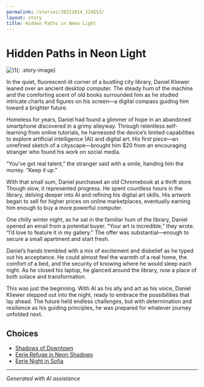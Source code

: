 ```yaml
---
permalink: /stories/20221014_124553/
layout: story
title: Hidden Paths in Neon Light
---
```


# Hidden Paths in Neon Light

![\1](/input_images/20221014_124553){: .story-image}

In the quiet, fluorescent-lit corner of a bustling city library, Daniel Kliewer leaned over an ancient desktop computer. The steady hum of the machine and the comforting scent of old books surrounded him as he studied intricate charts and figures on his screen—a digital compass guiding him toward a brighter future.

Homeless for years, Daniel had found a glimmer of hope in an abandoned smartphone discovered in a grimy alleyway. Through relentless self-learning from online tutorials, he harnessed the device’s limited capabilities to explore artificial intelligence (AI) and digital art. His first piece—an unrefined sketch of a cityscape—brought him $20 from an encouraging stranger who found his work on social media.

“You’ve got real talent,” the stranger said with a smile, handing him the money. “Keep it up.”

With that small sum, Daniel purchased an old Chromebook at a thrift store. Though slow, it represented progress. He spent countless hours in the library, delving deeper into AI and refining his digital art skills. His artwork began to sell for higher prices on online marketplaces, eventually earning him enough to buy a more powerful computer.

One chilly winter night, as he sat in the familiar hum of the library, Daniel opened an email from a potential buyer. “Your art is incredible,” they wrote. “I’d love to feature it in my gallery.” The offer was substantial—enough to secure a small apartment and start fresh.

Daniel’s hands trembled with a mix of excitement and disbelief as he typed out his acceptance. He could almost feel the warmth of a real home, the comfort of a bed, and the security of knowing where he would sleep each night. As he closed his laptop, he glanced around the library, now a place of both solace and transformation.

This was just the beginning. With AI as his ally and art as his voice, Daniel Kliewer stepped out into the night, ready to embrace the possibilities that lay ahead. The future held endless challenges, but with determination and resilience as his guiding principles, he was prepared for whatever journey unfolded next.


## Choices

* [Shadows of Downtown](/stories/20221113_161512/)
* [Eerie Refuge in Neon Shadows](/stories/B01N78T9F901/)
* [Eerie Night in Sofia](/stories/20221113_153653/)


---
*Generated with AI assistance*
